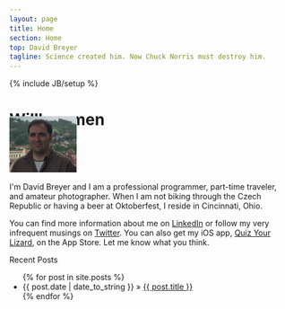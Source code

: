 ```yaml
---
layout: page
title: Home
section: Home
top: David Breyer
tagline: Science created him. Now Chuck Norris must destroy him.
---
```

{% include JB/setup %}

<h1 class="emphnext">Willkommen</h1>

<p><img class="inset right" style="margin-top: -3em;" src="./assets/david_breyer.png" title="David Breyer" alt="Photo of David Breyer in Český Krumlov." width="120px" /></p>
<p>
I'm David Breyer and I am a professional programmer, part-time traveler, and amateur photographer. When I am not biking through the Czech Republic or having a beer at Oktoberfest, I reside in Cincinnati, Ohio. 
</p>

<p>
You can find more information about me on <a href="http://www.linkedin.com/in/davidbreyer">LinkedIn</a> or follow my very infrequent musings on <a href="https://twitter.com/DavidBreyer">Twitter</a>.
You can also get my iOS app, <a href="http://www.yellinglizard.com">Quiz Your Lizard</a>, on the App Store. Let me know what you think.
</p>

<p>Recent Posts</p>
<ul class="posts">
  {% for post in site.posts %}
    <li><span>{{ post.date | date_to_string }}</span> &raquo; <a href="{{ BASE_PATH }}{{ post.url }}">{{ post.title }}</a></li>
  {% endfor %}
</ul>

